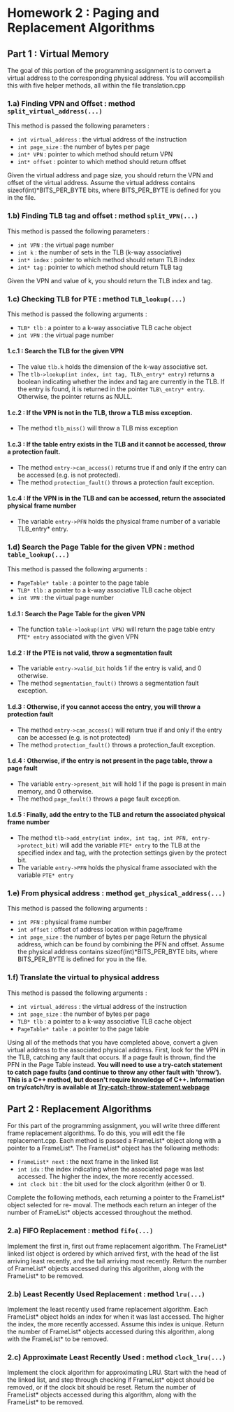 # Homework 2 : Paging and Replacement Algorithms

## Part 1 : Virtual Memory 
The goal of this portion of the programming assignment is to convert a virtual address to the corresponding physical address.  You will accompilish this with five helper methods, all within the file translation.cpp

### 1.a) Finding VPN and Offset : method ```split_virtual_address(...)```
This method is passed the following parameters : 
- ```int virtual_address``` : the virtual address of the instruction 
- ```int page_size``` : the number of bytes per page
- ```int* VPN``` : pointer to which method should return VPN
- ```int* offset``` : pointer to which method should return offset

Given the virtual address and page size, you should return the VPN and offset of the virtual address.  Assume the virtual address contains sizeof(int)\*BITS_PER_BYTE bits, where BITS_PER_BYTE is defined for you in the file.

### 1.b) Finding TLB tag and offset : method ```split_VPN(...)```
This method is passed the following parameters :
- ```int VPN``` : the virtual page number
- ```int k``` : the number of sets in the TLB (k-way associative)
- ```int* index``` : pointer to which method should return TLB index
- ```int* tag``` : pointer to which method should return TLB tag

Given the VPN and value of k, you should return the TLB index and tag.

### 1.c) Checking TLB for PTE : method ```TLB_lookup(...)```
This method is passed the following arguments : 
- ```TLB* tlb``` : a pointer to a k-way associative TLB cache object
- ```int VPN``` : the virtual page number

#### 1.c.1 : Search the TLB for the given VPN  
- The value ```tlb.k``` holds the dimension of the k-way associative set.
- The ```tlb->lookup(int index, int tag, TLB\_entry* entry)``` returns a boolean indicating whether the index and tag are currently in the TLB.  If the entry is found, it is returned in the pointer ```TLB\_entry* entry```.  Otherwise, the pointer returns as NULL.
#### 1.c.2 : If the VPN is not in the TLB, throw a TLB miss exception.
- The method ```tlb_miss()``` will throw a TLB miss exception
#### 1.c.3 : If the table entry exists in the TLB and it cannot be accessed, throw a protection fault.
- The method ```entry->can_access()``` returns true if and only if the entry can be accessed (e.g. is not protected).
- The method ```protection_fault()``` throws a protection fault exception.
#### 1.c.4 : If the VPN is in the TLB and can be accessed, return the associated physical frame number
- The variable ```entry->PFN``` holds the physical frame number of a variable TLB_entry* entry.

### 1.d) Search the Page Table for the given VPN : method ```table_lookup(...)```
This method is passed the following arguments : 
- ```PageTable* table``` : a pointer to the page table
- ```TLB* tlb``` : a pointer to a k-way associative TLB cache object
- ```int VPN``` : the virtual page number

#### 1.d.1 : Search the Page Table for the given VPN
- The function ```table->lookup(int VPN)``` will return the page table entry ```PTE* entry``` associated with the given VPN
#### 1.d.2 : If the PTE is not valid, throw a segmentation fault
- The variable ```entry->valid_bit``` holds 1 if the entry is valid, and 0 otherwise.
- The method ```segmentation_fault()``` throws a segmentation fault exception.
#### 1.d.3 : Otherwise, if you cannot access the entry, you will throw a protection fault
- The method ```entry->can_access()``` will return true if and only if the entry can be accessed (e.g. is not protected)
- The method ```protection_fault()``` throws a protection_fault exception.
#### 1.d.4 : Otherwise, if the entry is not present in the page table, throw a page fault
- The variable ```entry->present_bit``` will hold 1 if the page is present in main memory, and 0 otherwise.
- The method ```page_fault()``` throws a page fault exception.
#### 1.d.5 : Finally, add the entry to the TLB and return the associated physical frame number
- The method ```tlb->add_entry(int index, int tag, int PFN, entry->protect_bit)``` will add the variable ```PTE* entry``` to the TLB at the specified index and tag, with the protection settings given by the protect bit.
- The variable ```entry->PFN``` holds the physical frame associated with the variable ```PTE* entry```

### 1.e) From physical address : method ```get_physical_address(...)```
This method is passed the following arguments : 
- ```int PFN``` : physical frame number
- ```int offset``` : offset of address location within page/frame
- ```int page_size``` : the number of bytes per page
Return the physical address, which can be found by combining the PFN and offset.  Assume the physical address contains sizeof(int)\*BITS_PER_BYTE bits, where BITS_PER_BYTE is defined for you in the file.

### 1.f) Translate the virtual to physical address
This method is passed the following arguments :
- ```int virtual_address``` : the virtual address of the instruction 
- ```int page_size``` : the number of bytes per page
- ```TLB* tlb``` : a pointer to a k-way associative TLB cache object
- ```PageTable* table``` : a pointer to the page table

Using all of the methods that you have completed above, convert a given virtual address to
the associated physical address. First, look for the VPN in the TLB, catching any fault that
occurs. If a page fault is thrown, find the PFN in the Page Table instead. 
**You will need to use a try-catch statement to catch page faults (and continue to throw any other fault with
’throw’).  This is a C++ method, but doesn't require knowledge of C++.  Information on try/catch/try is available at [Try-catch-throw-statement webpage](https://learn.microsoft.com/en-us/cpp/cpp/try-throw-and-catch-statements-cpp?view=msvc-170)**


## Part 2 : Replacement Algorithms
For this part of the programming assignment, you will write three different frame replacement algorithms. To do this, you will edit the file replacement.cpp.  Each method is passed a FrameList\* object along with a pointer to a FrameList\*. The FrameList\* object has the following methods:
- ```FrameList* next``` : the next frame in the linked list
- ```int idx``` : the index indicating when the associated page was last accessed. The higher the
index, the more recently accessed.
- ```int clock bit``` : the bit used for the clock algorithm (either 0 or 1).

Complete the following methods, each returning a pointer to the FrameList* object selected for re-
moval. The methods each return an integer of the number of FrameList* objects accessed throughout
the method.

### 2.a) FIFO Replacement : method ```fifo(...)```
Implement the first in, first out frame replacement algorithm. The FrameList\*
linked list object is ordered by which arrived first, with the head of the list arriving least
recently, and the tail arriving most recently. Return the number of FrameList\* objects
accessed during this algorithm, along with the FrameList\* to be removed.

### 2.b) Least Recently Used Replacement : method ```lru(...)```
Implement the least recently used frame replacement algorithm.  Each FrameList* object holds an index for when it was last accessed. The higher the index, the more recently accessed. Assume this index is unique. Return the number of FrameList\* objects accessed during this algorithm, along with the FrameList\* to be removed.

### 2.c) Approximate Least Recently Used : method ```clock_lru(...)```
Implement the clock algorithm for approximating LRU. Start with the head of the linked list, and step through
checking if FrameList\* object should be removed, or if the clock bit should be reset.
Return the number of FrameList\* objects accessed during this algorithm, along with the
FrameList\* to be removed.
